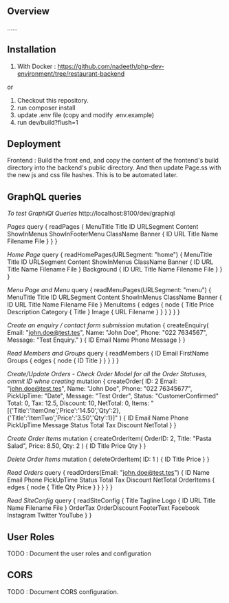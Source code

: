 ## Overview

...... 

## Installation ##

1. With Docker : https://github.com/nadeeth/php-dev-environment/tree/restaurant-backend

or

1. Checkout this repository.
2. run composer install
3. update .env file (copy and modify .env.example)
4. run dev/build?flush=1

## Deployment ##

Frontend : Build the front end, and copy the content of the frontend's build directory into the backend's public directory. And then update Page.ss with the new js and css file hashes. This is to be automated later. 


## GraphQL queries ##

*To test GraphiQl Queries*
http://localhost:8100/dev/graphiql

*Pages*
query {
  readPages {
    MenuTitle
    Title
    ID
    URLSegment
    Content
    ShowInMenus
    ShowInFooterMenu
    ClassName
    Banner {
      ID
      URL
      Title
      Name
      Filename
      File
    }
  }
}

*Home Page*
query {
  readHomePages(URLSegment: "home") {
    MenuTitle
    Title
    ID
    URLSegment
    Content
    ShowInMenus
    ClassName
    Banner {
      ID
      URL
      Title
      Name
      Filename
      File
    }
    Background {
      ID
      URL
      Title
      Name
      Filename
      File
    }
  }
}

*Menu Page and Menu*
query {
  readMenuPages(URLSegment: "menu") {
    MenuTitle
    Title
    ID
    URLSegment
    Content
    ShowInMenus
    ClassName
    Banner {
      ID
      URL
      Title
      Name
      Filename
      File
    }
    MenuItems {
      edges {
        node {
          Title
          Price
          Description
          Category {
            Title
          }
          Image {
            URL
            Filename
          }
        }
      }
    }
  }
}

*Create an enquiry / contact form submission*
mutation {
  createEnquiry(
    Email: "john.doe@test.tes",
    Name: "John Doe",
    Phone: "022 7634567",
    Message: "Test Enquiry."
  ) {
    ID
    Email
    Name
    Phone
    Message
  }
}

*Read Members and Groups*
query {
  readMembers {
    ID
    Email
    FirstName
    Groups {
      edges {
        node {
          ID
          Title
        }
      }
    }
  }
}

*Create/Update Orders - Check Order Model for all the Order Statuses, ommit ID whne creating*
mutation {
  createOrder(
    ID: 2
    Email: "john.doe@test.tes",
    Name: "John Doe",
    Phone: "022 76345677",
    PickUpTime: "Date",
    Message: "Test Order",
    Status: "CustomerConfirmed"
    Total: 0,
    Tax: 12.5,
    Discount: 10,
    NetTotal: 0,
    Items: "[{'Title':'ItemOne','Price':'14.50','Qty':2},{'Title':'ItemTwo','Price':'3.50','Qty':1}]"
  ) {
    ID
    Email
    Name
    Phone
    PickUpTime
    Message
    Status
    Total
    Tax
    Discount
    NetTotal
  }
}

*Create Order Items*
mutation {
  createOrderItem(
    OrderID: 2,
    Title: "Pasta Salad",
    Price: 8.50,
    Qty: 2
  ) {
    ID
    Title
    Price
    Qty
  }
}

*Delete Order Items*
mutation {
  deleteOrderItem(
    ID: 1
  ) {
    ID
    Title
    Price
  }
}

*Read Orders*
query {
  readOrders(Email: "john.doe@test.tes") {
    ID
    Name
    Email
    Phone
    PickUpTime
    Status
    Total
    Tax
    Discount
    NetTotal
    OrderItems {
      edges {
        node {
          Title
          Qty
          Price
        }
      }
    }
  }
}

*Read SiteConfig*
query {
  readSiteConfig {
    Title
    Tagline
    Logo {
      ID
      URL
      Title
      Name
      Filename
      File
    }
    OrderTax
    OrderDiscount
    FooterText
    Facebook
    Instagram
    Twitter
    YouTube
  }
}

## User Roles ##
TODO : Document the user roles and configuration 

## CORS ##
TODO : Document CORS configuration.